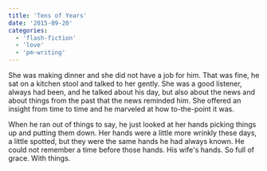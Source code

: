 ```yaml
---
title: 'Tens of Years'
date: '2015-09-20'
categories:
  - 'flash-fiction'
  - 'love'
  - 'pm-writing'
---
```


She was making dinner and she did not have a job for him. That was fine, he sat
on a kitchen stool and talked to her gently. She was a good listener, always had
been, and he talked about his day, but also about the news and about things from
the past that the news reminded him. She offered an insight from time to time
and he marveled at how to-the-point it was.

When he ran out of things to say, he just looked at her hands picking things up
and putting them down. Her hands were a little more wrinkly these days, a little
spotted, but they were the same hands he had always known. He could not remember
a time before those hands. His wife's hands. So full of grace. With things.
